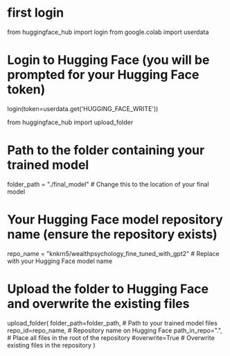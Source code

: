 # first login
from huggingface_hub import login
from google.colab import userdata

# Login to Hugging Face (you will be prompted for your Hugging Face token)
login(token=userdata.get('HUGGING_FACE_WRITE'))

from huggingface_hub import upload_folder

# Path to the folder containing your trained model
folder_path = "./final_model"  # Change this to the location of your final model

# Your Hugging Face model repository name (ensure the repository exists)
repo_name = "knkrn5/wealthpsychology_fine_tuned_with_gpt2"  # Replace with your Hugging Face model name

# Upload the folder to Hugging Face and overwrite the existing files
upload_folder(
    folder_path=folder_path,  # Path to your trained model files
    repo_id=repo_name,  # Repository name on Hugging Face
    path_in_repo=".",  # Place all files in the root of the repository
    #overwrite=True  # Overwrite existing files in the repository
)


